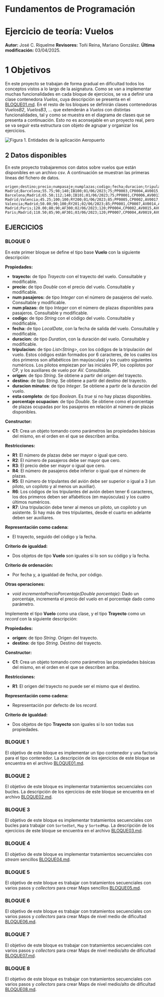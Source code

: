 # Fundamentos de Programación
# Ejercicio de teoría: Vuelos

**Autor:** José C. Riquelme 
**Revisores:**  Toñi Reina, Mariano González. 
**Última modificación:** 03/04/2025.

# **1 Objetivos**

En este proyecto se trabajan de forma gradual en dificultad todos los conceptos vistos a lo largo de la asignatura. Como se van a implementar muchas funcionalidades en cada bloque de ejercicios, se va a definir una clase contenedora *Vuelos*, cuya descripción se presenta en el [BLOQUE01.md](./BLOQUE01.md). En el resto de los bloques se definirán clases contenedoras *VuelosB2*, *VuelosB3*, ... que extenderán a *Vuelos* con distintas funcionalidades, tal y como se muestra en el diagrama de clases que se presenta a continuación. Esto no es aconsejable en un proyecto real, pero se va seguir esta estructura con objeto de agrupar y organizar los ejercicios.



![Figura 1. Entidades de la aplicación Aeropuerto](./img/class-diag.png)


## **2 Datos disponibles**

En este proyecto trabajaremos con datos sobre vuelos que están disponibles en un archivo csv. A continuación se muestran las primeras líneas del fichero de datos.

```
﻿﻿origen;destino;precio;numpasaje;numplazas;codigo;fecha;duracion;tripulantes
Madrid;Barcelona;55.75;98;140;IB100;01/06/2023;75;PP0003,CP0004,AV0015,AV0006,AV0007
Barcelona;Madrid;65.50;112;140;IB101;01/06/2023;75;PP0001,CP0006,AV0013,AV0014,AV0025,AV0026	
Madrid;Valencia;45.25;100;100;RY200;01/06/2023;85;PP0005,CP0002,AV0017,AV0008,AV0019,AV0011		
Valencia;Madrid;50.00;90;100;RY201;02/06/2023;85;PP0001,CP0007,AV0014,AV0011,AV0025
Madrid;Paris;120.00;80;90;AF300;02/06/2023;120;PP0004,CP0002,AV0015,AV0014,AV0017,AV0008,AV0021		
Paris;Madrid;110.50;85;90;AF301;03/06/2023;120;PP0007,CP0004,AV0019,AV0020,AV0021		
```

## EJERCICIOS


### **BLOQUE 0**

En este primer bloque se define el tipo base **Vuelo** con la siguiente descripción:


**Propiedades:**

- **trayecto:** de tipo *Trayecto* con el trayecto del vuelo. Consultable y modificable.
- **precio:** de tipo *Double* con el precio del vuelo. Consultable y modificable.
- **num pasajeros:** de tipo *Integer* con el número de pasajeros del vuelo. Consultable y modificable.
- **num plazas:** de tipo *Integer* con el número de plazas disponibles para pasajeros. Consultable y modificable.
- **codigo:** de tipo *String* con el código del vuelo. Consultable y modificable.
- **fecha:**  de tipo *LocalDate*, con la fecha de salida del vuelo. Consultable y modificable.
- **duracion:**  de tipo *Duration*, con la duración del vuelo. Consultable  y modificable.
- **tripulacion:** de tipo *List\<String\>*, con los códigos de la tripulación del vuelo. Estos códigos están formados por 6 caracteres, de los cuales los dos primeros son alfabéticos (en mayúsculas) y los cuatro siguientes numéricos. Los pilotos empiezan por las iniciales PP, los copilotos por CP, y los auxiliares de vuelo por AV. Consultable. 
- **origen:** de tipo *String*. Se obtiene a partir del origen del trayecto.
- **destino:** de tipo *String*. Se obtiene a partir del destino del trayecto.
- **duracion minutos**: de tipo *Integer*. Se obtiene a partir de la duración del vuelo.
- **esta completo**: de tipo *Boolean*. Es *true* si no hay plazas disponibles.
- **porcentaje ocupacion**: de tipo *Double*. Se obtiene como el porcentaje de plazas ocupadas por los pasajeros en relación al número de plazas disponibles.

**Constructor:**

- **C1**: Crea un objeto tomando como parámetros las propiedades básicas del mismo, en el orden en el que se describen arriba.

**Restricciones:**

- **R1**: El número de plazas debe ser mayor o igual que cero.
- **R2**: El número de pasajeros debe ser mayor que cero.
- **R3**: El precio debe ser mayor o igual que cero.
- **R4**: El número de pasajeros debe inferior o igual que el número de plazas.
- **R5**: El número de tripulantes del avión debe ser superior o igual a 3 (un piloto, un copiloto y al menos un auxiliar).
- **R6**: Los códigos de los tripulantes del avión deben tener 6 caracteres, los dos primeros deben ser alfabéticos (en mayúsculas) y los cuatro últimos numéricos. 
- **R7**: Una tripulación debe tener al menos un piloto, un copiloto y un asistente. Si hay más de tres tripulantes, desde el cuarto en adelante deben ser auxiliares.


**Representación como cadena:**

- El trayecto, seguido del código y la fecha.

**Criterio de igualdad:**

- Dos objetos de tipo **Vuelo** son iguales si lo son su código y la fecha.

**Criterio de ordenación:**

- Por fecha y, a igualdad de fecha, por código.

**Otras operaciones:**

- *void incrementaPrecioPorcentaje(Double porcentaje)*: Dado un porcentaje, incrementa el precio del vuelo en el porcentaje dado como parámetro.

Implemente el tipo **Vuelo** como una clase, y el tipo **Trayecto** como un *record* con la siguiente descripción:

**Propiedades:**

- **origen:** de tipo *String*. Origen del trayecto.
- **destino:** de tipo *String*. Destino del trayecto.

**Constructor:**

- **C1**: Crea un objeto tomando como parámetros las propiedades básicas del mismo, en el orden en el que se describen arriba.

**Restricciones:**

- **R1**: El origen del trayecto no puede ser el mismo que el destino.

**Representación como cadena:**

- Representación por defecto de los *record*.

**Criterio de igualdad:**

- Dos objetos de tipo **Trayecto** son iguales si lo son todas sus propiedades.


### **BLOQUE 1**

El objetivo de este bloque es implementar un tipo contenedor y una factoría para el tipo contenedor. La descripción de los ejercicios de este bloque se encuentra en el archivo [BLOQUE01.md](./BLOQUE01.md).

### **BLOQUE 2**

El objetivo de este bloque es implementar tratamientos secuenciales con bucles. La descripción de los ejercicios de este bloque se encuentra en el archivo [BLOQUE02.md](./BLOQUE02.md).

### **BLOQUE 3**

El objetivo de este bloque es implementar tratamientos secuenciales con bucles para trabajar con `SortedSet`, `Map` y `SortedMap`. La descripción de los ejercicios de este bloque se encuentra en el archivo [BLOQUE03.md](./BLOQUE03.md).

### **BLOQUE 4**

El objetivo de este bloque es implementar tratamientos secuenciales con *stream* sencillos [BLOQUE04.md](./BLOQUE04.md).

### **BLOQUE 5**

El objetivo de este bloque es trabajar con tratamientos secuenciales con varios pasos y *collectors* para crear Maps sencillos [BLOQUE05.md](./BLOQUE05.md).


### **BLOQUE 6**

El objetivo de este bloque es trabajar con tratamientos secuenciales con varios pasos y *collectors* para crear Maps de nivel medio de dificultad [BLOQUE06.md](./BLOQUE06.md).

### **BLOQUE 7**

El objetivo de este bloque es trabajar con tratamientos secuenciales con varios pasos y *collectors* para crear Maps de nivel medio/alto de dificultad [BLOQUE07.md](./BLOQUE07.md).

### **BLOQUE 8**

El objetivo de este bloque es trabajar con tratamientos secuenciales con varios pasos y *collectors* para crear Maps de nivel medio/alto de dificultad [BLOQUE08.md](./BLOQUE08).

